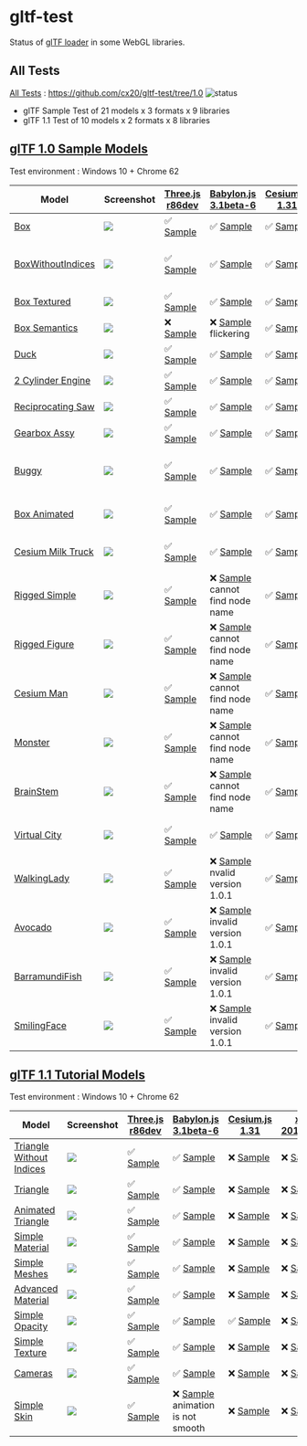 # gltf-test

Status of [glTF loader](https://github.com/KhronosGroup/glTF#webgl-engines) in some WebGL libraries.

## All Tests

[All Tests]( https://cdn.rawgit.com/cx20/gltf-test/204c15b5d7c322e6d4d30975db48b6f66e1c0762/index.html ) : https://github.com/cx20/gltf-test/tree/1.0 ![status](https://img.shields.io/badge/glTF-1%2E0-yellow.svg?style=flat)
- glTF Sample Test of 21 models x 3 formats x 9 libraries
- glTF 1.1 Test of 10 models x 2 formats x 8 libraries


## [glTF 1.0 Sample Models](https://github.com/KhronosGroup/glTF-Sample-Models/tree/master/1.0)

Test environment : Windows 10 + Chrome 62

| Model                                              | Screenshot                                                   |[Three.js r86dev](https://github.com/mrdoob/three.js/tree/dev/examples/js/loaders/GLTFLoader.js)                                                                            |[Babylon.js 3.1beta-6](https://github.com/BabylonJS/Babylon.js/tree/master/loaders/src/glTF)                                                                                                    |[Cesium.js 1.31](https://github.com/AnalyticalGraphicsInc/cesium/)                                                                                             |[xeogl 2017.02.09](https://github.com/xeolabs/xeogl/tree/master/src/models/gltf)                                                                                             |[GLBoost r2dev](https://github.com/emadurandal/GLBoost/blob/master/src/js/middle_level/loader/GLTFLoader.js)                                                                     |[Grimoire.js 2017.03.12](https://github.com/GrimoireGL/grimoirejs-gltf)                                                                                                             |[Hilo3d v1.5.8](https://github.com/hiloteam/Hilo3d)                                                                                                                             |
|----------------------------------------------------|--------------------------------------------------------------|----------------------------------------------------------------------------------------------------------------------------------------------------------------------------|------------------------------------------------------------------------------------------------------------------------------------------------------------------------------------------------|---------------------------------------------------------------------------------------------------------------------------------------------------------------|-----------------------------------------------------------------------------------------------------------------------------------------------------------------------------|---------------------------------------------------------------------------------------------------------------------------------------------------------------------------------|------------------------------------------------------------------------------------------------------------------------------------------------------------------------------------|--------------------------------------------------------------------------------------------------------------------------------------------------------------------------------|
|[Box](sampleModels/Box)                             |![](sampleModels/Box/screenshot/screenshot.png)               |:white_check_mark: [Sample](https://cdn.rawgit.com/cx20/gltf-test/204c15b5d7c322e6d4d30975db48b6f66e1c0762/examples/threejs/index.html?model=Box&scale=1)                   |:white_check_mark: [Sample](https://cdn.rawgit.com/cx20/gltf-test/204c15b5d7c322e6d4d30975db48b6f66e1c0762/examples/babylonjs/index.html?model=Box&scale=1)                                     |:white_check_mark: [Sample](https://cdn.rawgit.com/cx20/gltf-test/204c15b5d7c322e6d4d30975db48b6f66e1c0762/examples/cesium/index.html?model=Box)               |:white_check_mark: [Sample](https://cdn.rawgit.com/cx20/gltf-test/204c15b5d7c322e6d4d30975db48b6f66e1c0762/examples/xeogl/index.html?model=Box&scale=1)                      |:white_check_mark: [Sample](https://cdn.rawgit.com/cx20/gltf-test/204c15b5d7c322e6d4d30975db48b6f66e1c0762/examples/glboost/index.html?model=Box&scale=1)                        |:white_check_mark: [Sample](https://cdn.rawgit.com/cx20/gltf-test/204c15b5d7c322e6d4d30975db48b6f66e1c0762/examples/grimoiregl/index.html?model=Box&scale=1)                        |:white_check_mark: [Sample](https://cdn.rawgit.com/cx20/gltf-test/204c15b5d7c322e6d4d30975db48b6f66e1c0762/examples/Hilo3d/index.html?model=Box&scale=1)                        |
|[BoxWithoutIndices](sampleModels/BoxWithoutIndices) |![](sampleModels/BoxWithoutIndices/screenshot/screenshot.png) |:white_check_mark: [Sample](https://cdn.rawgit.com/cx20/gltf-test/204c15b5d7c322e6d4d30975db48b6f66e1c0762/examples/threejs/index.html?model=BoxWithoutIndices&scale=1)     |:white_check_mark: [Sample](https://cdn.rawgit.com/cx20/gltf-test/204c15b5d7c322e6d4d30975db48b6f66e1c0762/examples/babylonjs/index.html?model=BoxWithoutIndices&scale=1)                       |:white_check_mark: [Sample](https://cdn.rawgit.com/cx20/gltf-test/204c15b5d7c322e6d4d30975db48b6f66e1c0762/examples/cesium/index.html?model=BoxWithoutIndices) |:x: [Sample](https://cdn.rawgit.com/cx20/gltf-test/204c15b5d7c322e6d4d30975db48b6f66e1c0762/examples/xeogl/index.html?model=BoxWithoutIndices&scale=1) glTF-Embedded not work|:white_check_mark: [Sample](https://cdn.rawgit.com/cx20/gltf-test/204c15b5d7c322e6d4d30975db48b6f66e1c0762/examples/glboost/index.html?model=BoxWithoutIndices&scale=1)          |:white_check_mark: [Sample](https://cdn.rawgit.com/cx20/gltf-test/204c15b5d7c322e6d4d30975db48b6f66e1c0762/examples/grimoiregl/index.html?model=BoxWithoutIndices&scale=1)          |:white_check_mark: [Sample](https://cdn.rawgit.com/cx20/gltf-test/204c15b5d7c322e6d4d30975db48b6f66e1c0762/examples/Hilo3d/index.html?model=BoxWithoutIndices&scale=1)          |
|[Box Textured](sampleModels/BoxTextured)            |![](sampleModels/BoxTextured/screenshot/screenshot.png)       |:white_check_mark: [Sample](https://cdn.rawgit.com/cx20/gltf-test/204c15b5d7c322e6d4d30975db48b6f66e1c0762/examples/threejs/index.html?model=BoxTextured&scale=1)           |:white_check_mark: [Sample](https://cdn.rawgit.com/cx20/gltf-test/204c15b5d7c322e6d4d30975db48b6f66e1c0762/examples/babylonjs/index.html?model=BoxTextured&scale=1)                             |:white_check_mark: [Sample](https://cdn.rawgit.com/cx20/gltf-test/204c15b5d7c322e6d4d30975db48b6f66e1c0762/examples/cesium/index.html?model=BoxTextured)       |:white_check_mark: [Sample](https://cdn.rawgit.com/cx20/gltf-test/204c15b5d7c322e6d4d30975db48b6f66e1c0762/examples/xeogl/index.html?model=BoxTextured&scale=1)              |:white_check_mark: [Sample](https://cdn.rawgit.com/cx20/gltf-test/204c15b5d7c322e6d4d30975db48b6f66e1c0762/examples/glboost/index.html?model=BoxTextured&scale=1)                |:white_check_mark: [Sample](https://cdn.rawgit.com/cx20/gltf-test/204c15b5d7c322e6d4d30975db48b6f66e1c0762/examples/grimoiregl/index.html?model=BoxTextured&scale=1)                |:white_check_mark: [Sample](https://cdn.rawgit.com/cx20/gltf-test/204c15b5d7c322e6d4d30975db48b6f66e1c0762/examples/Hilo3d/index.html?model=BoxTextured&scale=1)                |
|[Box Semantics](sampleModels/BoxSemantics)          |![](sampleModels/BoxSemantics/screenshot/screenshot.png)      |:x: [Sample](https://cdn.rawgit.com/cx20/gltf-test/204c15b5d7c322e6d4d30975db48b6f66e1c0762/examples/threejs/index.html?model=BoxSemantics&scale=1)                         |:x: [Sample](https://cdn.rawgit.com/cx20/gltf-test/204c15b5d7c322e6d4d30975db48b6f66e1c0762/examples/babylonjs/index.html?model=BoxSemantics&scale=1) flickering                                |:white_check_mark: [Sample](https://cdn.rawgit.com/cx20/gltf-test/204c15b5d7c322e6d4d30975db48b6f66e1c0762/examples/cesium/index.html?model=BoxSemantics)      |:white_check_mark: [Sample](https://cdn.rawgit.com/cx20/gltf-test/204c15b5d7c322e6d4d30975db48b6f66e1c0762/examples/xeogl/index.html?model=BoxSemantics&scale=1)             |:white_check_mark: [Sample](https://cdn.rawgit.com/cx20/gltf-test/204c15b5d7c322e6d4d30975db48b6f66e1c0762/examples/glboost/index.html?model=BoxSemantics&scale=1)               |:x: [Sample](https://cdn.rawgit.com/cx20/gltf-test/204c15b5d7c322e6d4d30975db48b6f66e1c0762/examples/grimoiregl/index.html?model=BoxSemantics&scale=1)                              |:white_check_mark: [Sample](https://cdn.rawgit.com/cx20/gltf-test/204c15b5d7c322e6d4d30975db48b6f66e1c0762/examples/Hilo3d/index.html?model=BoxSemantics&scale=1)               |
|[Duck](sampleModels/Duck)                           |![](sampleModels/Duck/screenshot/screenshot.png)              |:white_check_mark: [Sample](https://cdn.rawgit.com/cx20/gltf-test/204c15b5d7c322e6d4d30975db48b6f66e1c0762/examples/threejs/index.html?model=Duck&scale=1)                  |:white_check_mark: [Sample](https://cdn.rawgit.com/cx20/gltf-test/204c15b5d7c322e6d4d30975db48b6f66e1c0762/examples/babylonjs/index.html?model=Duck&scale=1)                                    |:white_check_mark: [Sample](https://cdn.rawgit.com/cx20/gltf-test/204c15b5d7c322e6d4d30975db48b6f66e1c0762/examples/cesium/index.html?model=Duck)              |:white_check_mark: [Sample](https://cdn.rawgit.com/cx20/gltf-test/204c15b5d7c322e6d4d30975db48b6f66e1c0762/examples/xeogl/index.html?model=Duck&scale=1)                     |:white_check_mark: [Sample](https://cdn.rawgit.com/cx20/gltf-test/204c15b5d7c322e6d4d30975db48b6f66e1c0762/examples/glboost/index.html?model=Duck&scale=1)                       |:white_check_mark: [Sample](https://cdn.rawgit.com/cx20/gltf-test/204c15b5d7c322e6d4d30975db48b6f66e1c0762/examples/grimoiregl/index.html?model=Duck&scale=1)                       |:white_check_mark: [Sample](https://cdn.rawgit.com/cx20/gltf-test/204c15b5d7c322e6d4d30975db48b6f66e1c0762/examples/Hilo3d/index.html?model=Duck&scale=1)                       |
|[2 Cylinder Engine](sampleModels/2CylinderEngine)   |![](sampleModels/2CylinderEngine/screenshot/screenshot.png)   |:white_check_mark: [Sample](https://cdn.rawgit.com/cx20/gltf-test/204c15b5d7c322e6d4d30975db48b6f66e1c0762/examples/threejs/index.html?model=2CylinderEngine&scale=0.005)   |:white_check_mark: [Sample](https://cdn.rawgit.com/cx20/gltf-test/204c15b5d7c322e6d4d30975db48b6f66e1c0762/examples/babylonjs/index.html?model=2CylinderEngine&scale=0.005)                     |:white_check_mark: [Sample](https://cdn.rawgit.com/cx20/gltf-test/204c15b5d7c322e6d4d30975db48b6f66e1c0762/examples/cesium/index.html?model=2CylinderEngine)   |:white_check_mark: [Sample](https://cdn.rawgit.com/cx20/gltf-test/204c15b5d7c322e6d4d30975db48b6f66e1c0762/examples/xeogl/index.html?model=2CylinderEngine&scale=0.005)      |:white_check_mark: [Sample](https://cdn.rawgit.com/cx20/gltf-test/204c15b5d7c322e6d4d30975db48b6f66e1c0762/examples/glboost/index.html?model=2CylinderEngine&scale=0.005)        |:white_check_mark: [Sample](https://cdn.rawgit.com/cx20/gltf-test/204c15b5d7c322e6d4d30975db48b6f66e1c0762/examples/grimoiregl/index.html?model=2CylinderEngine&scale=0.005)        |:white_check_mark: [Sample](https://cdn.rawgit.com/cx20/gltf-test/204c15b5d7c322e6d4d30975db48b6f66e1c0762/examples/Hilo3d/index.html?model=2CylinderEngine&scale=0.005)        |
|[Reciprocating Saw](sampleModels/ReciprocatingSaw)  |![](sampleModels/ReciprocatingSaw/screenshot/screenshot.png)  |:white_check_mark: [Sample](https://cdn.rawgit.com/cx20/gltf-test/204c15b5d7c322e6d4d30975db48b6f66e1c0762/examples/threejs/index.html?model=ReciprocatingSaw&scale=0.01)   |:white_check_mark: [Sample](https://cdn.rawgit.com/cx20/gltf-test/204c15b5d7c322e6d4d30975db48b6f66e1c0762/examples/babylonjs/index.html?model=ReciprocatingSaw&scale=0.01)                     |:white_check_mark: [Sample](https://cdn.rawgit.com/cx20/gltf-test/204c15b5d7c322e6d4d30975db48b6f66e1c0762/examples/cesium/index.html?model=ReciprocatingSaw)  |:white_check_mark: [Sample](https://cdn.rawgit.com/cx20/gltf-test/204c15b5d7c322e6d4d30975db48b6f66e1c0762/examples/xeogl/index.html?model=ReciprocatingSaw&scale=0.01)      |:white_check_mark: [Sample](https://cdn.rawgit.com/cx20/gltf-test/204c15b5d7c322e6d4d30975db48b6f66e1c0762/examples/glboost/index.html?model=ReciprocatingSaw&scale=0.01)        |:white_check_mark: [Sample](https://cdn.rawgit.com/cx20/gltf-test/204c15b5d7c322e6d4d30975db48b6f66e1c0762/examples/grimoiregl/index.html?model=ReciprocatingSaw&scale=0.01)        |:white_check_mark: [Sample](https://cdn.rawgit.com/cx20/gltf-test/204c15b5d7c322e6d4d30975db48b6f66e1c0762/examples/Hilo3d/index.html?model=ReciprocatingSaw&scale=0.01)        |
|[Gearbox Assy](sampleModels/GearboxAssy)            |![](sampleModels/GearboxAssy/screenshot/screenshot.png)       |:white_check_mark: [Sample](https://cdn.rawgit.com/cx20/gltf-test/204c15b5d7c322e6d4d30975db48b6f66e1c0762/examples/threejs/index.html?model=GearboxAssy&scale=1)           |:white_check_mark: [Sample](https://cdn.rawgit.com/cx20/gltf-test/204c15b5d7c322e6d4d30975db48b6f66e1c0762/examples/babylonjs/index.html?model=GearboxAssy&scale=1)                             |:white_check_mark: [Sample](https://cdn.rawgit.com/cx20/gltf-test/204c15b5d7c322e6d4d30975db48b6f66e1c0762/examples/cesium/index.html?model=GearboxAssy)       |:white_check_mark: [Sample](https://cdn.rawgit.com/cx20/gltf-test/204c15b5d7c322e6d4d30975db48b6f66e1c0762/examples/xeogl/index.html?model=GearboxAssy&scale=1)              |:white_check_mark: [Sample](https://cdn.rawgit.com/cx20/gltf-test/204c15b5d7c322e6d4d30975db48b6f66e1c0762/examples/glboost/index.html?model=GearboxAssy&scale=1)                |:white_check_mark: [Sample](https://cdn.rawgit.com/cx20/gltf-test/204c15b5d7c322e6d4d30975db48b6f66e1c0762/examples/grimoiregl/index.html?model=GearboxAssy&scale=1)                |:white_check_mark: [Sample](https://cdn.rawgit.com/cx20/gltf-test/204c15b5d7c322e6d4d30975db48b6f66e1c0762/examples/Hilo3d/index.html?model=GearboxAssy&scale=1)                |
|[Buggy](sampleModels/Buggy)                         |![](sampleModels/Buggy/screenshot/screenshot.png)             |:white_check_mark: [Sample](https://cdn.rawgit.com/cx20/gltf-test/204c15b5d7c322e6d4d30975db48b6f66e1c0762/examples/threejs/index.html?model=Buggy&scale=0.02)              |:white_check_mark: [Sample](https://cdn.rawgit.com/cx20/gltf-test/204c15b5d7c322e6d4d30975db48b6f66e1c0762/examples/babylonjs/index.html?model=Buggy&scale=0.02)                                |:white_check_mark: [Sample](https://cdn.rawgit.com/cx20/gltf-test/204c15b5d7c322e6d4d30975db48b6f66e1c0762/examples/cesium/index.html?model=Buggy)             |:x: [Sample](https://cdn.rawgit.com/cx20/gltf-test/204c15b5d7c322e6d4d30975db48b6f66e1c0762/examples/xeogl/index.html?model=Buggy&scale=0.02) only partial (glTF-Embedded)   |:white_check_mark: [Sample](https://cdn.rawgit.com/cx20/gltf-test/204c15b5d7c322e6d4d30975db48b6f66e1c0762/examples/glboost/index.html?model=Buggy&scale=0.02)                   |:white_check_mark: [Sample](https://cdn.rawgit.com/cx20/gltf-test/204c15b5d7c322e6d4d30975db48b6f66e1c0762/examples/grimoiregl/index.html?model=Buggy&scale=0.02)                   |:white_check_mark: [Sample](https://cdn.rawgit.com/cx20/gltf-test/204c15b5d7c322e6d4d30975db48b6f66e1c0762/examples/Hilo3d/index.html?model=Buggy&scale=0.02)                   |
|[Box Animated](sampleModels/BoxAnimated)            |![](sampleModels/BoxAnimated/screenshot/screenshot.gif)       |:white_check_mark: [Sample](https://cdn.rawgit.com/cx20/gltf-test/204c15b5d7c322e6d4d30975db48b6f66e1c0762/examples/threejs/index.html?model=BoxAnimated&scale=0.5)         |:white_check_mark: [Sample](https://cdn.rawgit.com/cx20/gltf-test/204c15b5d7c322e6d4d30975db48b6f66e1c0762/examples/babylonjs/index.html?model=BoxAnimated&scale=0.5)                           |:white_check_mark: [Sample](https://cdn.rawgit.com/cx20/gltf-test/204c15b5d7c322e6d4d30975db48b6f66e1c0762/examples/cesium/index.html?model=BoxAnimated)       |:x: [Sample](https://cdn.rawgit.com/cx20/gltf-test/204c15b5d7c322e6d4d30975db48b6f66e1c0762/examples/xeogl/index.html?model=BoxAnimated&scale=0.5) animation not support     |:white_check_mark: [Sample](https://cdn.rawgit.com/cx20/gltf-test/204c15b5d7c322e6d4d30975db48b6f66e1c0762/examples/glboost/index.html?model=BoxAnimated&scale=0.5)              |:white_check_mark: [Sample](https://cdn.rawgit.com/cx20/gltf-test/204c15b5d7c322e6d4d30975db48b6f66e1c0762/examples/grimoiregl/index.html?model=BoxAnimated&scale=0.5)              |:white_check_mark: [Sample](https://cdn.rawgit.com/cx20/gltf-test/204c15b5d7c322e6d4d30975db48b6f66e1c0762/examples/Hilo3d/index.html?model=BoxAnimated&scale=0.5)              |
|[Cesium Milk Truck](sampleModels/CesiumMilkTruck)   |![](sampleModels/CesiumMilkTruck/screenshot/screenshot.gif)   |:white_check_mark: [Sample](https://cdn.rawgit.com/cx20/gltf-test/204c15b5d7c322e6d4d30975db48b6f66e1c0762/examples/threejs/index.html?model=CesiumMilkTruck&scale=0.5)     |:white_check_mark: [Sample](https://cdn.rawgit.com/cx20/gltf-test/204c15b5d7c322e6d4d30975db48b6f66e1c0762/examples/babylonjs/index.html?model=CesiumMilkTruck&scale=0.5)                       |:white_check_mark: [Sample](https://cdn.rawgit.com/cx20/gltf-test/204c15b5d7c322e6d4d30975db48b6f66e1c0762/examples/cesium/index.html?model=CesiumMilkTruck)   |:x: [Sample](https://cdn.rawgit.com/cx20/gltf-test/204c15b5d7c322e6d4d30975db48b6f66e1c0762/examples/xeogl/index.html?model=CesiumMilkTruck&scale=0.5) animation not support |:white_check_mark: [Sample](https://cdn.rawgit.com/cx20/gltf-test/204c15b5d7c322e6d4d30975db48b6f66e1c0762/examples/glboost/index.html?model=CesiumMilkTruck&scale=0.5)          |:white_check_mark: [Sample](https://cdn.rawgit.com/cx20/gltf-test/204c15b5d7c322e6d4d30975db48b6f66e1c0762/examples/grimoiregl/index.html?model=CesiumMilkTruck&scale=0.5)          |:white_check_mark: [Sample](https://cdn.rawgit.com/cx20/gltf-test/204c15b5d7c322e6d4d30975db48b6f66e1c0762/examples/Hilo3d/index.html?model=CesiumMilkTruck&scale=0.5)          |
|[Rigged Simple](sampleModels/RiggedSimple)          |![](sampleModels/RiggedSimple/screenshot/screenshot.gif)      |:white_check_mark: [Sample](https://cdn.rawgit.com/cx20/gltf-test/204c15b5d7c322e6d4d30975db48b6f66e1c0762/examples/threejs/index.html?model=RiggedSimple&scale=0.2)        |:x: [Sample](https://cdn.rawgit.com/cx20/gltf-test/204c15b5d7c322e6d4d30975db48b6f66e1c0762/examples/babylonjs/index.html?model=RiggedSimple&scale=0.2) cannot find node name                   |:white_check_mark: [Sample](https://cdn.rawgit.com/cx20/gltf-test/204c15b5d7c322e6d4d30975db48b6f66e1c0762/examples/cesium/index.html?model=RiggedSimple)      |:x: [Sample](https://cdn.rawgit.com/cx20/gltf-test/204c15b5d7c322e6d4d30975db48b6f66e1c0762/examples/xeogl/index.html?model=RiggedSimple&scale=0.2) animation not support    |:white_check_mark: [Sample](https://cdn.rawgit.com/cx20/gltf-test/204c15b5d7c322e6d4d30975db48b6f66e1c0762/examples/glboost/index.html?model=RiggedSimple&scale=0.2)             |:white_check_mark: [Sample](https://cdn.rawgit.com/cx20/gltf-test/204c15b5d7c322e6d4d30975db48b6f66e1c0762/examples/grimoiregl/index.html?model=RiggedSimple&scale=0.2)             |:white_check_mark: [Sample](https://cdn.rawgit.com/cx20/gltf-test/204c15b5d7c322e6d4d30975db48b6f66e1c0762/examples/Hilo3d/index.html?model=RiggedSimple&scale=0.2)             |
|[Rigged Figure](sampleModels/RiggedFigure)          |![](sampleModels/RiggedFigure/screenshot/screenshot.gif)      |:white_check_mark: [Sample](https://cdn.rawgit.com/cx20/gltf-test/204c15b5d7c322e6d4d30975db48b6f66e1c0762/examples/threejs/index.html?model=RiggedFigure&scale=1)          |:x: [Sample](https://cdn.rawgit.com/cx20/gltf-test/204c15b5d7c322e6d4d30975db48b6f66e1c0762/examples/babylonjs/index.html?model=RiggedFigure&scale=1) cannot find node name                     |:white_check_mark: [Sample](https://cdn.rawgit.com/cx20/gltf-test/204c15b5d7c322e6d4d30975db48b6f66e1c0762/examples/cesium/index.html?model=RiggedFigure)      |:x: [Sample](https://cdn.rawgit.com/cx20/gltf-test/204c15b5d7c322e6d4d30975db48b6f66e1c0762/examples/xeogl/index.html?model=RiggedFigure&scale=1) animation not support      |:white_check_mark: [Sample](https://cdn.rawgit.com/cx20/gltf-test/204c15b5d7c322e6d4d30975db48b6f66e1c0762/examples/glboost/index.html?model=RiggedFigure&scale=1)               |:white_check_mark: [Sample](https://cdn.rawgit.com/cx20/gltf-test/204c15b5d7c322e6d4d30975db48b6f66e1c0762/examples/grimoiregl/index.html?model=RiggedFigure&scale=1)               |:white_check_mark: [Sample](https://cdn.rawgit.com/cx20/gltf-test/204c15b5d7c322e6d4d30975db48b6f66e1c0762/examples/Hilo3d/index.html?model=RiggedFigure&scale=1)               |
|[Cesium Man](sampleModels/CesiumMan)                |![](sampleModels/CesiumMan/screenshot/screenshot.gif)         |:white_check_mark: [Sample](https://cdn.rawgit.com/cx20/gltf-test/204c15b5d7c322e6d4d30975db48b6f66e1c0762/examples/threejs/index.html?model=CesiumMan&scale=1)             |:x: [Sample](https://cdn.rawgit.com/cx20/gltf-test/204c15b5d7c322e6d4d30975db48b6f66e1c0762/examples/babylonjs/index.html?model=CesiumMan&scale=1) cannot find node name                        |:white_check_mark: [Sample](https://cdn.rawgit.com/cx20/gltf-test/204c15b5d7c322e6d4d30975db48b6f66e1c0762/examples/cesium/index.html?model=CesiumMan)         |:x: [Sample](https://cdn.rawgit.com/cx20/gltf-test/204c15b5d7c322e6d4d30975db48b6f66e1c0762/examples/xeogl/index.html?model=CesiumMan&scale=1) animation not support         |:white_check_mark: [Sample](https://cdn.rawgit.com/cx20/gltf-test/204c15b5d7c322e6d4d30975db48b6f66e1c0762/examples/glboost/index.html?model=CesiumMan&scale=1)                  |:white_check_mark: [Sample](https://cdn.rawgit.com/cx20/gltf-test/204c15b5d7c322e6d4d30975db48b6f66e1c0762/examples/grimoiregl/index.html?model=CesiumMan&scale=1)                  |:white_check_mark: [Sample](https://cdn.rawgit.com/cx20/gltf-test/204c15b5d7c322e6d4d30975db48b6f66e1c0762/examples/Hilo3d/index.html?model=CesiumMan&scale=1)                  |
|[Monster](sampleModels/Monster)                     |![](sampleModels/Monster/screenshot/screenshot.gif)           |:white_check_mark: [Sample](https://cdn.rawgit.com/cx20/gltf-test/204c15b5d7c322e6d4d30975db48b6f66e1c0762/examples/threejs/index.html?model=Monster&scale=0.05)            |:x: [Sample](https://cdn.rawgit.com/cx20/gltf-test/204c15b5d7c322e6d4d30975db48b6f66e1c0762/examples/babylonjs/index.html?model=Monster&scale=0.05) cannot find node name                       |:white_check_mark: [Sample](https://cdn.rawgit.com/cx20/gltf-test/204c15b5d7c322e6d4d30975db48b6f66e1c0762/examples/cesium/index.html?model=Monster)           |:x: [Sample](https://cdn.rawgit.com/cx20/gltf-test/204c15b5d7c322e6d4d30975db48b6f66e1c0762/examples/xeogl/index.html?model=Monster&scale=0.05) animation not support        |:white_check_mark: [Sample](https://cdn.rawgit.com/cx20/gltf-test/204c15b5d7c322e6d4d30975db48b6f66e1c0762/examples/glboost/index.html?model=Monster&scale=0.05)                 |:white_check_mark: [Sample](https://cdn.rawgit.com/cx20/gltf-test/204c15b5d7c322e6d4d30975db48b6f66e1c0762/examples/grimoiregl/index.html?model=Monster&scale=0.05)                 |:white_check_mark: [Sample](https://cdn.rawgit.com/cx20/gltf-test/204c15b5d7c322e6d4d30975db48b6f66e1c0762/examples/Hilo3d/index.html?model=Monster&scale=0.05)                 |
|[BrainStem](sampleModels/BrainStem)                 |![](sampleModels/BrainStem/screenshot/screenshot.gif)         |:white_check_mark: [Sample](https://cdn.rawgit.com/cx20/gltf-test/204c15b5d7c322e6d4d30975db48b6f66e1c0762/examples/threejs/index.html?model=BrainStem&scale=1)             |:x: [Sample](https://cdn.rawgit.com/cx20/gltf-test/204c15b5d7c322e6d4d30975db48b6f66e1c0762/examples/babylonjs/index.html?model=BrainStem&scale=1) cannot find node name                        |:white_check_mark: [Sample](https://cdn.rawgit.com/cx20/gltf-test/204c15b5d7c322e6d4d30975db48b6f66e1c0762/examples/cesium/index.html?model=BrainStem)         |:x: [Sample](https://cdn.rawgit.com/cx20/gltf-test/204c15b5d7c322e6d4d30975db48b6f66e1c0762/examples/xeogl/index.html?model=BrainStem&scale=1) only partial                  |:white_check_mark: [Sample](https://cdn.rawgit.com/cx20/gltf-test/204c15b5d7c322e6d4d30975db48b6f66e1c0762/examples/glboost/index.html?model=BrainStem&scale=1)                  |:white_check_mark: [Sample](https://cdn.rawgit.com/cx20/gltf-test/204c15b5d7c322e6d4d30975db48b6f66e1c0762/examples/grimoiregl/index.html?model=BrainStem&scale=1)                  |:white_check_mark: [Sample](https://cdn.rawgit.com/cx20/gltf-test/204c15b5d7c322e6d4d30975db48b6f66e1c0762/examples/Hilo3d/index.html?model=BrainStem&scale=1)                  |
|[Virtual City](sampleModels/VC)                     |![](sampleModels/VC/screenshot/screenshot.gif)                |:white_check_mark: [Sample](https://cdn.rawgit.com/cx20/gltf-test/204c15b5d7c322e6d4d30975db48b6f66e1c0762/examples/threejs/index.html?model=VC&scale=0.2)                  |:white_check_mark: [Sample](https://cdn.rawgit.com/cx20/gltf-test/204c15b5d7c322e6d4d30975db48b6f66e1c0762/examples/babylonjs/index.html?model=VC&scale=0.2)                                    |:white_check_mark: [Sample](https://cdn.rawgit.com/cx20/gltf-test/204c15b5d7c322e6d4d30975db48b6f66e1c0762/examples/cesium/index.html?model=VC)                |:x: [Sample](https://cdn.rawgit.com/cx20/gltf-test/204c15b5d7c322e6d4d30975db48b6f66e1c0762/examples/xeogl/index.html?model=VC&scale=0.2) animation not support              |:white_check_mark: [Sample](https://cdn.rawgit.com/cx20/gltf-test/204c15b5d7c322e6d4d30975db48b6f66e1c0762/examples/glboost/index.html?model=VC&scale=0.2)                       |:white_check_mark: [Sample](https://cdn.rawgit.com/cx20/gltf-test/204c15b5d7c322e6d4d30975db48b6f66e1c0762/examples/grimoiregl/index.html?model=VC&scale=0.2)                       |:white_check_mark: [Sample](https://cdn.rawgit.com/cx20/gltf-test/204c15b5d7c322e6d4d30975db48b6f66e1c0762/examples/Hilo3d/index.html?model=VC&scale=0.2)                       |
|[WalkingLady](sampleModels/WalkingLady)             |![](sampleModels/WalkingLady/screenshot/screenshot.gif)       |:white_check_mark: [Sample](https://cdn.rawgit.com/cx20/gltf-test/204c15b5d7c322e6d4d30975db48b6f66e1c0762/examples/threejs/index.html?model=WalkingLady&scale=1)           |:x: [Sample](https://cdn.rawgit.com/cx20/gltf-test/204c15b5d7c322e6d4d30975db48b6f66e1c0762/examples/babylonjs/index.html?model=WalkingLady&scale=1) nvalid version 1.0.1                       |:white_check_mark: [Sample](https://cdn.rawgit.com/cx20/gltf-test/204c15b5d7c322e6d4d30975db48b6f66e1c0762/examples/cesium/index.html?model=WalkingLady)       |:x: [Sample](https://cdn.rawgit.com/cx20/gltf-test/204c15b5d7c322e6d4d30975db48b6f66e1c0762/examples/xeogl/index.html?model=WalkingLady&scale=1) animation not support       |:white_check_mark: [Sample](https://cdn.rawgit.com/cx20/gltf-test/204c15b5d7c322e6d4d30975db48b6f66e1c0762/examples/glboost/index.html?model=WalkingLady&scale=1)                |:white_check_mark: [Sample](https://cdn.rawgit.com/cx20/gltf-test/204c15b5d7c322e6d4d30975db48b6f66e1c0762/examples/grimoiregl/index.html?model=WalkingLady&scale=1)                |:white_check_mark: [Sample](https://cdn.rawgit.com/cx20/gltf-test/204c15b5d7c322e6d4d30975db48b6f66e1c0762/examples/Hilo3d/index.html?model=WalkingLady&scale=1)                |
|[Avocado](sampleModels/Avocado)                     |![](sampleModels/Avocado/screenshot/screenshot.png)           |:white_check_mark: [Sample](https://cdn.rawgit.com/cx20/gltf-test/204c15b5d7c322e6d4d30975db48b6f66e1c0762/examples/threejs/index.html?model=Avocado&scale=0.5)             |:x: [Sample](https://cdn.rawgit.com/cx20/gltf-test/204c15b5d7c322e6d4d30975db48b6f66e1c0762/examples/babylonjs/index.html?model=Avocado&scale=0.5) invalid version 1.0.1                        |:white_check_mark: [Sample](https://cdn.rawgit.com/cx20/gltf-test/204c15b5d7c322e6d4d30975db48b6f66e1c0762/examples/cesium/index.html?model=Avocado)           |:white_check_mark: [Sample](https://cdn.rawgit.com/cx20/gltf-test/204c15b5d7c322e6d4d30975db48b6f66e1c0762/examples/xeogl/index.html?model=Avocado&scale=0.5)                |:white_check_mark: [Sample](https://cdn.rawgit.com/cx20/gltf-test/204c15b5d7c322e6d4d30975db48b6f66e1c0762/examples/glboost/index.html?model=Avocado&scale=0.5)                  |:white_check_mark: [Sample](https://cdn.rawgit.com/cx20/gltf-test/204c15b5d7c322e6d4d30975db48b6f66e1c0762/examples/grimoiregl/index.html?model=Avocado&scale=0.5)                  |:white_check_mark: [Sample](https://cdn.rawgit.com/cx20/gltf-test/204c15b5d7c322e6d4d30975db48b6f66e1c0762/examples/Hilo3d/index.html?model=Avocado&scale=0.5)                  |
|[BarramundiFish](sampleModels/BarramundiFish)       |![](sampleModels/BarramundiFish/screenshot/screenshot.png)    |:white_check_mark: [Sample](https://cdn.rawgit.com/cx20/gltf-test/204c15b5d7c322e6d4d30975db48b6f66e1c0762/examples/threejs/index.html?model=BarramundiFish&scale=0.05)     |:x: [Sample](https://cdn.rawgit.com/cx20/gltf-test/204c15b5d7c322e6d4d30975db48b6f66e1c0762/examples/babylonjs/index.html?model=BarramundiFish&scale=0.05) invalid version 1.0.1                |:white_check_mark: [Sample](https://cdn.rawgit.com/cx20/gltf-test/204c15b5d7c322e6d4d30975db48b6f66e1c0762/examples/cesium/index.html?model=BarramundiFish)    |:white_check_mark: [Sample](https://cdn.rawgit.com/cx20/gltf-test/204c15b5d7c322e6d4d30975db48b6f66e1c0762/examples/xeogl/index.html?model=BarramundiFish&scale=0.05)        |:white_check_mark: [Sample](https://cdn.rawgit.com/cx20/gltf-test/204c15b5d7c322e6d4d30975db48b6f66e1c0762/examples/glboost/index.html?model=BarramundiFish&scale=0.05)          |:white_check_mark: [Sample](https://cdn.rawgit.com/cx20/gltf-test/204c15b5d7c322e6d4d30975db48b6f66e1c0762/examples/grimoiregl/index.html?model=BarramundiFish&scale=0.05)          |:white_check_mark: [Sample](https://cdn.rawgit.com/cx20/gltf-test/204c15b5d7c322e6d4d30975db48b6f66e1c0762/examples/Hilo3d/index.html?model=BarramundiFish&scale=0.05)          |
|[SmilingFace](sampleModels/SmilingFace)             |![](sampleModels/SmilingFace/screenshot/screenshot.png)       |:white_check_mark: [Sample](https://cdn.rawgit.com/cx20/gltf-test/204c15b5d7c322e6d4d30975db48b6f66e1c0762/examples/threejs/index.html?model=SmilingFace&scale=1.0)         |:x: [Sample](https://cdn.rawgit.com/cx20/gltf-test/204c15b5d7c322e6d4d30975db48b6f66e1c0762/examples/babylonjs/index.html?model=SmilingFace&scale=1.0) invalid version 1.0.1                    |:white_check_mark: [Sample](https://cdn.rawgit.com/cx20/gltf-test/204c15b5d7c322e6d4d30975db48b6f66e1c0762/examples/cesium/index.html?model=SmilingFace)       |:white_check_mark: [Sample](https://cdn.rawgit.com/cx20/gltf-test/204c15b5d7c322e6d4d30975db48b6f66e1c0762/examples/xeogl/index.html?model=SmilingFace&scale=1.0)            |:white_check_mark: [Sample](https://cdn.rawgit.com/cx20/gltf-test/204c15b5d7c322e6d4d30975db48b6f66e1c0762/examples/glboost/index.html?model=SmilingFace&scale=1.0)              |:white_check_mark: [Sample](https://cdn.rawgit.com/cx20/gltf-test/204c15b5d7c322e6d4d30975db48b6f66e1c0762/examples/grimoiregl/index.html?model=SmilingFace&scale=1.0)              |:white_check_mark: [Sample](https://cdn.rawgit.com/cx20/gltf-test/204c15b5d7c322e6d4d30975db48b6f66e1c0762/examples/Hilo3d/index.html?model=SmilingFace&scale=1.0)              |

## [glTF 1.1 Tutorial Models](https://github.com/javagl/gltfTutorialModels)

Test environment : Windows 10 + Chrome 62

|Model                                                              |Screenshot                                                          |[Three.js r86dev](https://github.com/mrdoob/three.js/tree/dev/examples/js/loaders/GLTFLoader.js)                                                                                                              |[Babylon.js 3.1beta-6](https://github.com/BabylonJS/Babylon.js/tree/master/loaders/src/glTF)                                                                                                                          |[Cesium.js 1.31](https://github.com/AnalyticalGraphicsInc/cesium/)                                                                                                                                      |[xeogl 2017.02.09](https://github.com/xeolabs/xeogl/tree/master/src/models/gltf)                                                                                                             |[GLBoost r2dev](https://github.com/emadurandal/GLBoost/blob/master/src/js/middle_level/loader/GLTFLoader.js)                                                                                                  |[Grimoire.js 2017.03.12](https://github.com/GrimoireGL/grimoirejs-gltf)                                                                                                                           |[Hilo3d v1.5.8](https://github.com/hiloteam/Hilo3d)                                                                                                                                           |
|-------------------------------------------------------------------|--------------------------------------------------------------------|--------------------------------------------------------------------------------------------------------------------------------------------------------------------------------------------------------------|----------------------------------------------------------------------------------------------------------------------------------------------------------------------------------------------------------------------|--------------------------------------------------------------------------------------------------------------------------------------------------------------------------------------------------------|---------------------------------------------------------------------------------------------------------------------------------------------------------------------------------------------|--------------------------------------------------------------------------------------------------------------------------------------------------------------------------------------------------------------|--------------------------------------------------------------------------------------------------------------------------------------------------------------------------------------------------|----------------------------------------------------------------------------------------------------------------------------------------------------------------------------------------------|
|[Triangle Without Indices](tutorialModels/TriangleWithoutIndices)  |![](tutorialModels/TriangleWithoutIndices/screenshot/screenshot.png)|:white_check_mark: [Sample](https://cdn.rawgit.com/cx20/gltf-test/204c15b5d7c322e6d4d30975db48b6f66e1c0762/examples/threejs/index.html?category=tutorialModels&model=TriangleWithoutIndices&scale=1&type=glTF)|:white_check_mark: [Sample](https://cdn.rawgit.com/cx20/gltf-test/204c15b5d7c322e6d4d30975db48b6f66e1c0762/examples/babylonjs/index.html?category=tutorialModels&model=TriangleWithoutIndices&scale=1&type=glTF)      |:x: [Sample](https://cdn.rawgit.com/cx20/gltf-test/204c15b5d7c322e6d4d30975db48b6f66e1c0762/examples/cesium/index.html?category=tutorialModels&model=TriangleWithoutIndices&scale=1&type=glTF)          |:x: [Sample](https://cdn.rawgit.com/cx20/gltf-test/204c15b5d7c322e6d4d30975db48b6f66e1c0762/examples/xeogl/index.html?category=tutorialModels&model=TriangleWithoutIndices&scale=1&type=glTF)|:white_check_mark: [Sample](https://cdn.rawgit.com/cx20/gltf-test/204c15b5d7c322e6d4d30975db48b6f66e1c0762/examples/glboost/index.html?category=tutorialModels&model=TriangleWithoutIndices&scale=1&type=glTF)|:x: [Sample](https://cdn.rawgit.com/cx20/gltf-test/204c15b5d7c322e6d4d30975db48b6f66e1c0762/examples/grimoiregl/index.html?category=tutorialModels&model=TriangleWithoutIndices&scale=1&type=glTF)|:x: [Sample](https://cdn.rawgit.com/cx20/gltf-test/204c15b5d7c322e6d4d30975db48b6f66e1c0762/examples/Hilo3d/index.html?category=tutorialModels&model=TriangleWithoutIndices&scale=1&type=glTF)|
|[Triangle](tutorialModels/Triangle)                                |![](tutorialModels/Triangle/screenshot/screenshot.png)              |:white_check_mark: [Sample](https://cdn.rawgit.com/cx20/gltf-test/204c15b5d7c322e6d4d30975db48b6f66e1c0762/examples/threejs/index.html?category=tutorialModels&model=Triangle&scale=1&type=glTF)              |:white_check_mark: [Sample](https://cdn.rawgit.com/cx20/gltf-test/204c15b5d7c322e6d4d30975db48b6f66e1c0762/examples/babylonjs/index.html?category=tutorialModels&model=Triangle&scale=1&type=glTF)                    |:x: [Sample](https://cdn.rawgit.com/cx20/gltf-test/204c15b5d7c322e6d4d30975db48b6f66e1c0762/examples/cesium/index.html?category=tutorialModels&model=Triangle&scale=1&type=glTF)                        |:x: [Sample](https://cdn.rawgit.com/cx20/gltf-test/204c15b5d7c322e6d4d30975db48b6f66e1c0762/examples/xeogl/index.html?category=tutorialModels&model=Triangle&scale=1&type=glTF)              |:white_check_mark: [Sample](https://cdn.rawgit.com/cx20/gltf-test/204c15b5d7c322e6d4d30975db48b6f66e1c0762/examples/glboost/index.html?category=tutorialModels&model=Triangle&scale=1&type=glTF)              |:x: [Sample](https://cdn.rawgit.com/cx20/gltf-test/204c15b5d7c322e6d4d30975db48b6f66e1c0762/examples/grimoiregl/index.html?category=tutorialModels&model=Triangle&scale=1&type=glTF)              |:x: [Sample](https://cdn.rawgit.com/cx20/gltf-test/204c15b5d7c322e6d4d30975db48b6f66e1c0762/examples/Hilo3d/index.html?category=tutorialModels&model=Triangle&scale=1&type=glTF)              |
|[Animated Triangle](tutorialModels/AnimatedTriangle)               |![](tutorialModels/AnimatedTriangle/screenshot/screenshot.gif)      |:white_check_mark: [Sample](https://cdn.rawgit.com/cx20/gltf-test/204c15b5d7c322e6d4d30975db48b6f66e1c0762/examples/threejs/index.html?category=tutorialModels&model=AnimatedTriangle&scale=1&type=glTF)      |:white_check_mark: [Sample](https://cdn.rawgit.com/cx20/gltf-test/204c15b5d7c322e6d4d30975db48b6f66e1c0762/examples/babylonjs/index.html?category=tutorialModels&model=AnimatedTriangle&scale=1&type=glTF)            |:x: [Sample](https://cdn.rawgit.com/cx20/gltf-test/204c15b5d7c322e6d4d30975db48b6f66e1c0762/examples/cesium/index.html?category=tutorialModels&model=AnimatedTriangle&scale=1&type=glTF)                |:x: [Sample](https://cdn.rawgit.com/cx20/gltf-test/204c15b5d7c322e6d4d30975db48b6f66e1c0762/examples/xeogl/index.html?category=tutorialModels&model=AnimatedTriangle&scale=1&type=glTF)      |:white_check_mark: [Sample](https://cdn.rawgit.com/cx20/gltf-test/204c15b5d7c322e6d4d30975db48b6f66e1c0762/examples/glboost/index.html?category=tutorialModels&model=AnimatedTriangle&scale=1&type=glTF)      |:x: [Sample](https://cdn.rawgit.com/cx20/gltf-test/204c15b5d7c322e6d4d30975db48b6f66e1c0762/examples/grimoiregl/index.html?category=tutorialModels&model=AnimatedTriangle&scale=1&type=glTF)      |:x: [Sample](https://cdn.rawgit.com/cx20/gltf-test/204c15b5d7c322e6d4d30975db48b6f66e1c0762/examples/Hilo3d/index.html?category=tutorialModels&model=AnimatedTriangle&scale=1&type=glTF)      |
|[Simple Material](tutorialModels/SimpleMaterial)                   |![](tutorialModels/SimpleMaterial/screenshot/screenshot.png)        |:white_check_mark: [Sample](https://cdn.rawgit.com/cx20/gltf-test/204c15b5d7c322e6d4d30975db48b6f66e1c0762/examples/threejs/index.html?category=tutorialModels&model=SimpleMaterial&scale=1&type=glTF)        |:white_check_mark: [Sample](https://cdn.rawgit.com/cx20/gltf-test/204c15b5d7c322e6d4d30975db48b6f66e1c0762/examples/babylonjs/index.html?category=tutorialModels&model=SimpleMaterial&scale=1&type=glTF)              |:x: [Sample](https://cdn.rawgit.com/cx20/gltf-test/204c15b5d7c322e6d4d30975db48b6f66e1c0762/examples/cesium/index.html?category=tutorialModels&model=SimpleMaterial&scale=1&type=glTF)                  |:x: [Sample](https://cdn.rawgit.com/cx20/gltf-test/204c15b5d7c322e6d4d30975db48b6f66e1c0762/examples/xeogl/index.html?category=tutorialModels&model=SimpleMaterial&scale=1&type=glTF)        |:white_check_mark: [Sample](https://cdn.rawgit.com/cx20/gltf-test/204c15b5d7c322e6d4d30975db48b6f66e1c0762/examples/glboost/index.html?category=tutorialModels&model=SimpleMaterial&scale=1&type=glTF)        |:x: [Sample](https://cdn.rawgit.com/cx20/gltf-test/204c15b5d7c322e6d4d30975db48b6f66e1c0762/examples/grimoiregl/index.html?category=tutorialModels&model=SimpleMaterial&scale=1&type=glTF)        |:x: [Sample](https://cdn.rawgit.com/cx20/gltf-test/204c15b5d7c322e6d4d30975db48b6f66e1c0762/examples/Hilo3d/index.html?category=tutorialModels&model=SimpleMaterial&scale=1&type=glTF)        |
|[Simple Meshes](tutorialModels/SimpleMeshes)                       |![](tutorialModels/SimpleMeshes/screenshot/screenshot.png)          |:white_check_mark: [Sample](https://cdn.rawgit.com/cx20/gltf-test/204c15b5d7c322e6d4d30975db48b6f66e1c0762/examples/threejs/index.html?category=tutorialModels&model=SimpleMeshes&scale=1&type=glTF)          |:white_check_mark: [Sample](https://cdn.rawgit.com/cx20/gltf-test/204c15b5d7c322e6d4d30975db48b6f66e1c0762/examples/babylonjs/index.html?category=tutorialModels&model=SimpleMeshes&scale=1&type=glTF)                |:x: [Sample](https://cdn.rawgit.com/cx20/gltf-test/204c15b5d7c322e6d4d30975db48b6f66e1c0762/examples/cesium/index.html?category=tutorialModels&model=SimpleMeshes&scale=1&type=glTF)                    |:x: [Sample](https://cdn.rawgit.com/cx20/gltf-test/204c15b5d7c322e6d4d30975db48b6f66e1c0762/examples/xeogl/index.html?category=tutorialModels&model=SimpleMeshes&scale=1&type=glTF)          |:white_check_mark: [Sample](https://cdn.rawgit.com/cx20/gltf-test/204c15b5d7c322e6d4d30975db48b6f66e1c0762/examples/glboost/index.html?category=tutorialModels&model=SimpleMeshes&scale=1&type=glTF)          |:x: [Sample](https://cdn.rawgit.com/cx20/gltf-test/204c15b5d7c322e6d4d30975db48b6f66e1c0762/examples/grimoiregl/index.html?category=tutorialModels&model=SimpleMeshes&scale=1&type=glTF)          |:x: [Sample](https://cdn.rawgit.com/cx20/gltf-test/204c15b5d7c322e6d4d30975db48b6f66e1c0762/examples/Hilo3d/index.html?category=tutorialModels&model=SimpleMeshes&scale=1&type=glTF)          |
|[Advanced Material](tutorialModels/AdvancedMaterial)               |![](tutorialModels/AdvancedMaterial/screenshot/screenshot.png)      |:white_check_mark: [Sample](https://cdn.rawgit.com/cx20/gltf-test/204c15b5d7c322e6d4d30975db48b6f66e1c0762/examples/threejs/index.html?category=tutorialModels&model=AdvancedMaterial&scale=1&type=glTF)      |:white_check_mark: [Sample](https://cdn.rawgit.com/cx20/gltf-test/204c15b5d7c322e6d4d30975db48b6f66e1c0762/examples/babylonjs/index.html?category=tutorialModels&model=AdvancedMaterial&scale=1&type=glTF)            |:x: [Sample](https://cdn.rawgit.com/cx20/gltf-test/204c15b5d7c322e6d4d30975db48b6f66e1c0762/examples/cesium/index.html?category=tutorialModels&model=AdvancedMaterial&scale=1&type=glTF)                |:x: [Sample](https://cdn.rawgit.com/cx20/gltf-test/204c15b5d7c322e6d4d30975db48b6f66e1c0762/examples/xeogl/index.html?category=tutorialModels&model=AdvancedMaterial&scale=1&type=glTF)      |:white_check_mark: [Sample](https://cdn.rawgit.com/cx20/gltf-test/204c15b5d7c322e6d4d30975db48b6f66e1c0762/examples/glboost/index.html?category=tutorialModels&model=AdvancedMaterial&scale=1&type=glTF)      |:x: [Sample](https://cdn.rawgit.com/cx20/gltf-test/204c15b5d7c322e6d4d30975db48b6f66e1c0762/examples/grimoiregl/index.html?category=tutorialModels&model=AdvancedMaterial&scale=1&type=glTF)      |:x: [Sample](https://cdn.rawgit.com/cx20/gltf-test/204c15b5d7c322e6d4d30975db48b6f66e1c0762/examples/Hilo3d/index.html?category=tutorialModels&model=AdvancedMaterial&scale=1&type=glTF)      |
|[Simple Opacity](tutorialModels/SimpleOpacity)                     |![](tutorialModels/SimpleOpacity/screenshot/screenshot.png)         |:white_check_mark: [Sample](https://cdn.rawgit.com/cx20/gltf-test/204c15b5d7c322e6d4d30975db48b6f66e1c0762/examples/threejs/index.html?category=tutorialModels&model=SimpleOpacity&scale=1&type=glTF)         |:white_check_mark: [Sample](https://cdn.rawgit.com/cx20/gltf-test/204c15b5d7c322e6d4d30975db48b6f66e1c0762/examples/babylonjs/index.html?category=tutorialModels&model=SimpleOpacity&scale=1&type=glTF)               |:white_check_mark: [Sample](https://cdn.rawgit.com/cx20/gltf-test/204c15b5d7c322e6d4d30975db48b6f66e1c0762/examples/cesium/index.html?category=tutorialModels&model=SimpleOpacity&scale=1&type=glTF)    |:x: [Sample](https://cdn.rawgit.com/cx20/gltf-test/204c15b5d7c322e6d4d30975db48b6f66e1c0762/examples/xeogl/index.html?category=tutorialModels&model=SimpleOpacity&scale=1&type=glTF)         |:white_check_mark: [Sample](https://cdn.rawgit.com/cx20/gltf-test/204c15b5d7c322e6d4d30975db48b6f66e1c0762/examples/glboost/index.html?category=tutorialModels&model=SimpleOpacity&scale=1&type=glTF)         |:x: [Sample](https://cdn.rawgit.com/cx20/gltf-test/204c15b5d7c322e6d4d30975db48b6f66e1c0762/examples/grimoiregl/index.html?category=tutorialModels&model=SimpleOpacity&scale=1&type=glTF)         |:x: [Sample](https://cdn.rawgit.com/cx20/gltf-test/204c15b5d7c322e6d4d30975db48b6f66e1c0762/examples/Hilo3d/index.html?category=tutorialModels&model=SimpleOpacity&scale=1&type=glTF)         |
|[Simple Texture](tutorialModels/SimpleTexture)                     |![](tutorialModels/SimpleTexture/screenshot/screenshot.png)         |:white_check_mark: [Sample](https://cdn.rawgit.com/cx20/gltf-test/204c15b5d7c322e6d4d30975db48b6f66e1c0762/examples/threejs/index.html?category=tutorialModels&model=SimpleTexture&scale=1&type=glTF)         |:white_check_mark: [Sample](https://cdn.rawgit.com/cx20/gltf-test/204c15b5d7c322e6d4d30975db48b6f66e1c0762/examples/babylonjs/index.html?category=tutorialModels&model=SimpleTexture&scale=1&type=glTF)               |:x: [Sample](https://cdn.rawgit.com/cx20/gltf-test/204c15b5d7c322e6d4d30975db48b6f66e1c0762/examples/cesium/index.html?category=tutorialModels&model=SimpleTexture&scale=1&type=glTF)                   |:x: [Sample](https://cdn.rawgit.com/cx20/gltf-test/204c15b5d7c322e6d4d30975db48b6f66e1c0762/examples/xeogl/index.html?category=tutorialModels&model=SimpleTexture&scale=1&type=glTF)         |:white_check_mark: [Sample](https://cdn.rawgit.com/cx20/gltf-test/204c15b5d7c322e6d4d30975db48b6f66e1c0762/examples/glboost/index.html?category=tutorialModels&model=SimpleTexture&scale=1&type=glTF)         |:x: [Sample](https://cdn.rawgit.com/cx20/gltf-test/204c15b5d7c322e6d4d30975db48b6f66e1c0762/examples/grimoiregl/index.html?category=tutorialModels&model=SimpleTexture&scale=1&type=glTF)         |:x: [Sample](https://cdn.rawgit.com/cx20/gltf-test/204c15b5d7c322e6d4d30975db48b6f66e1c0762/examples/Hilo3d/index.html?category=tutorialModels&model=SimpleTexture&scale=1&type=glTF)         |
|[Cameras](tutorialModels/Cameras)                                  |![](tutorialModels/Cameras/screenshot/screenshot.png)               |:white_check_mark: [Sample](https://cdn.rawgit.com/cx20/gltf-test/204c15b5d7c322e6d4d30975db48b6f66e1c0762/examples/threejs/index.html?category=tutorialModels&model=Cameras&scale=1&type=glTF)               |:white_check_mark: [Sample](https://cdn.rawgit.com/cx20/gltf-test/204c15b5d7c322e6d4d30975db48b6f66e1c0762/examples/babylonjs/index.html?category=tutorialModels&model=Cameras&scale=1&type=glTF)                     |:x: [Sample](https://cdn.rawgit.com/cx20/gltf-test/204c15b5d7c322e6d4d30975db48b6f66e1c0762/examples/cesium/index.html?category=tutorialModels&model=Cameras&scale=1&type=glTF)                         |:x: [Sample](https://cdn.rawgit.com/cx20/gltf-test/204c15b5d7c322e6d4d30975db48b6f66e1c0762/examples/xeogl/index.html?category=tutorialModels&model=Cameras&scale=1&type=glTF)               |:white_check_mark: [Sample](https://cdn.rawgit.com/cx20/gltf-test/204c15b5d7c322e6d4d30975db48b6f66e1c0762/examples/glboost/index.html?category=tutorialModels&model=Cameras&scale=1&type=glTF)               |:x: [Sample](https://cdn.rawgit.com/cx20/gltf-test/204c15b5d7c322e6d4d30975db48b6f66e1c0762/examples/grimoiregl/index.html?category=tutorialModels&model=Cameras&scale=1&type=glTF)               |:x: [Sample](https://cdn.rawgit.com/cx20/gltf-test/204c15b5d7c322e6d4d30975db48b6f66e1c0762/examples/Hilo3d/index.html?category=tutorialModels&model=Cameras&scale=1&type=glTF)               |
|[Simple Skin](tutorialModels/SimpleSkin)                           |![](tutorialModels/SimpleSkin/screenshot/screenshot.gif)            |:white_check_mark: [Sample](https://cdn.rawgit.com/cx20/gltf-test/204c15b5d7c322e6d4d30975db48b6f66e1c0762/examples/threejs/index.html?category=tutorialModels&model=SimpleSkin&scale=1&type=glTF)            |:x: [Sample](https://cdn.rawgit.com/cx20/gltf-test/204c15b5d7c322e6d4d30975db48b6f66e1c0762/examples/babylonjs/index.html?category=tutorialModels&model=SimpleSkin&scale=1&type=glTF) animation is not smooth         |:x: [Sample](https://cdn.rawgit.com/cx20/gltf-test/204c15b5d7c322e6d4d30975db48b6f66e1c0762/examples/cesium/index.html?category=tutorialModels&model=SimpleSkin&scale=1&type=glTF)                      |:x: [Sample](https://cdn.rawgit.com/cx20/gltf-test/204c15b5d7c322e6d4d30975db48b6f66e1c0762/examples/xeogl/index.html?category=tutorialModels&model=SimpleSkin&scale=1&type=glTF)            |:white_check_mark: [Sample](https://cdn.rawgit.com/cx20/gltf-test/204c15b5d7c322e6d4d30975db48b6f66e1c0762/examples/glboost/index.html?category=tutorialModels&model=SimpleSkin&scale=1&type=glTF)            |:x: [Sample](https://cdn.rawgit.com/cx20/gltf-test/204c15b5d7c322e6d4d30975db48b6f66e1c0762/examples/grimoiregl/index.html?category=tutorialModels&model=SimpleSkin&scale=1&type=glTF)            |:x: [Sample](https://cdn.rawgit.com/cx20/gltf-test/204c15b5d7c322e6d4d30975db48b6f66e1c0762/examples/Hilo3d/index.html?category=tutorialModels&model=SimpleSkin&scale=1&type=glTF)            |

